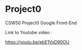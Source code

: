 # Project0
CSW50 Project0 Google Front-End  

Link to Youtube video :

https://youtu.be/ebE1VsD90OU

